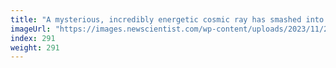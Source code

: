 ```yaml
---
title: "A mysterious, incredibly energetic cosmic ray has smashed into Earth"
imageUrl: "https://images.newscientist.com/wp-content/uploads/2023/11/23114133/SEI_181208026.jpg?width=788"
index: 291
weight: 291
---
```

